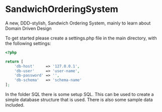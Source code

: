 # SandwichOrderingSystem
A new, DDD-stylish, Sandwich Ordering System, mainly to learn about Domain Driven Design

To get started please create a settings.php file in the main directory, with the following settings:

```php
<?php

return [
    'db-host'     => '127.0.0.1',
    'db-user'     => 'user-name',
    'db-password' => '',
    'db-schema'   => 'schema-name'
];
```

In the folder SQL there is some setup SQL. This can be used to create a simple database structure that is used.
There is also some sample data included.